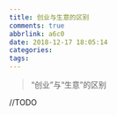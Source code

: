 ```yaml
---
title: 创业与生意的区别
comments: true
abbrlink: a6c0
date: 2018-12-17 18:05:14
categories:
tags:
---
```


> “创业”与“生意”的区别

//TODO
